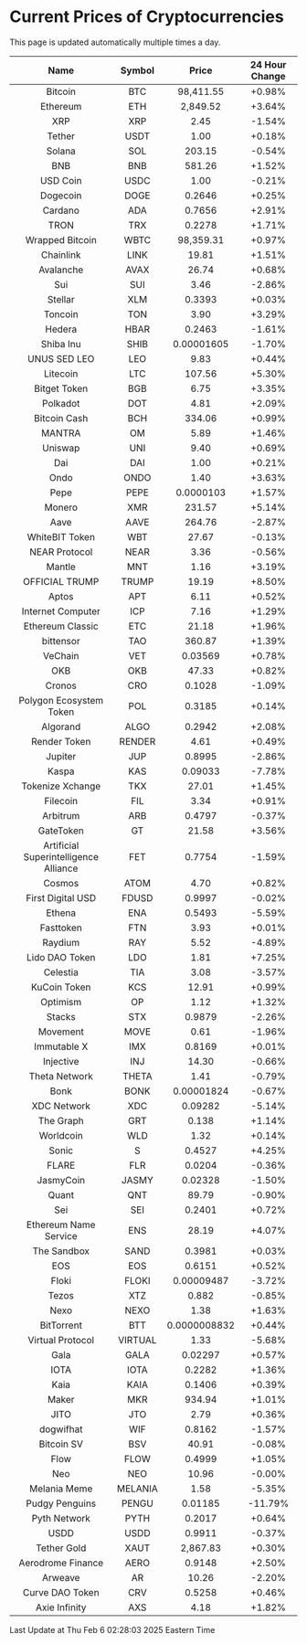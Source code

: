 # Current Prices of Cryptocurrencies
This page is updated automatically multiple times a day.

| Name | Symbol | Price | 24 Hour Change |
| :---: |:---:| :---: | :---: |
| Bitcoin | BTC | 98,411.55 | +0.98% |
| Ethereum | ETH | 2,849.52 | +3.64% |
| XRP | XRP | 2.45 | -1.54% |
| Tether | USDT | 1.00 | +0.18% |
| Solana | SOL | 203.15 | -0.54% |
| BNB | BNB | 581.26 | +1.52% |
| USD Coin | USDC | 1.00 | -0.21% |
| Dogecoin | DOGE | 0.2646 | +0.25% |
| Cardano | ADA | 0.7656 | +2.91% |
| TRON | TRX | 0.2278 | +1.71% |
| Wrapped Bitcoin | WBTC | 98,359.31 | +0.97% |
| Chainlink | LINK | 19.81 | +1.51% |
| Avalanche | AVAX | 26.74 | +0.68% |
| Sui | SUI | 3.46 | -2.86% |
| Stellar | XLM | 0.3393 | +0.03% |
| Toncoin | TON | 3.90 | +3.29% |
| Hedera | HBAR | 0.2463 | -1.61% |
| Shiba Inu | SHIB | 0.00001605 | -1.70% |
| UNUS SED LEO | LEO | 9.83 | +0.44% |
| Litecoin | LTC | 107.56 | +5.30% |
| Bitget Token | BGB | 6.75 | +3.35% |
| Polkadot | DOT | 4.81 | +2.09% |
| Bitcoin Cash | BCH | 334.06 | +0.99% |
| MANTRA | OM | 5.89 | +1.46% |
| Uniswap | UNI | 9.40 | +0.69% |
| Dai | DAI | 1.00 | +0.21% |
| Ondo | ONDO | 1.40 | +3.63% |
| Pepe | PEPE | 0.0000103 | +1.57% |
| Monero | XMR | 231.57 | +5.14% |
| Aave | AAVE | 264.76 | -2.87% |
| WhiteBIT Token | WBT | 27.67 | -0.13% |
| NEAR Protocol | NEAR | 3.36 | -0.56% |
| Mantle | MNT | 1.16 | +3.19% |
| OFFICIAL TRUMP | TRUMP | 19.19 | +8.50% |
| Aptos | APT | 6.11 | +0.52% |
| Internet Computer | ICP | 7.16 | +1.29% |
| Ethereum Classic | ETC | 21.18 | +1.96% |
| bittensor | TAO | 360.87 | +1.39% |
| VeChain | VET | 0.03569 | +0.78% |
| OKB | OKB | 47.33 | +0.82% |
| Cronos | CRO | 0.1028 | -1.09% |
| Polygon Ecosystem Token | POL | 0.3185 | +0.14% |
| Algorand | ALGO | 0.2942 | +2.08% |
| Render Token | RENDER | 4.61 | +0.49% |
| Jupiter | JUP | 0.8995 | -2.86% |
| Kaspa | KAS | 0.09033 | -7.78% |
| Tokenize Xchange | TKX | 27.01 | +1.45% |
| Filecoin | FIL | 3.34 | +0.91% |
| Arbitrum | ARB | 0.4797 | -0.37% |
| GateToken | GT | 21.58 | +3.56% |
| Artificial Superintelligence Alliance | FET | 0.7754 | -1.59% |
| Cosmos | ATOM | 4.70 | +0.82% |
| First Digital USD | FDUSD | 0.9997 | -0.02% |
| Ethena | ENA | 0.5493 | -5.59% |
| Fasttoken | FTN | 3.93 | +0.01% |
| Raydium | RAY | 5.52 | -4.89% |
| Lido DAO Token | LDO | 1.81 | +7.25% |
| Celestia | TIA | 3.08 | -3.57% |
| KuCoin Token | KCS | 12.91 | +0.99% |
| Optimism | OP | 1.12 | +1.32% |
| Stacks | STX | 0.9879 | -2.26% |
| Movement | MOVE | 0.61 | -1.96% |
| Immutable X | IMX | 0.8169 | +0.01% |
| Injective | INJ | 14.30 | -0.66% |
| Theta Network | THETA | 1.41 | -0.79% |
| Bonk | BONK | 0.00001824 | -0.67% |
| XDC Network | XDC | 0.09282 | -5.14% |
| The Graph | GRT | 0.138 | +1.14% |
| Worldcoin | WLD | 1.32 | +0.14% |
| Sonic | S | 0.4527 | +4.25% |
| FLARE | FLR | 0.0204 | -0.36% |
| JasmyCoin | JASMY | 0.02328 | -1.50% |
| Quant | QNT | 89.79 | -0.90% |
| Sei | SEI | 0.2401 | +0.72% |
| Ethereum Name Service | ENS | 28.19 | +4.07% |
| The Sandbox | SAND | 0.3981 | +0.03% |
| EOS | EOS | 0.6151 | +0.52% |
| Floki | FLOKI | 0.00009487 | -3.72% |
| Tezos | XTZ | 0.882 | -0.85% |
| Nexo | NEXO | 1.38 | +1.63% |
| BitTorrent | BTT | 0.0000008832 | +0.44% |
| Virtual Protocol | VIRTUAL | 1.33 | -5.68% |
| Gala | GALA | 0.02297 | +0.57% |
| IOTA | IOTA | 0.2282 | +1.36% |
| Kaia | KAIA | 0.1406 | +0.39% |
| Maker | MKR | 934.94 | +1.01% |
| JITO | JTO | 2.79 | +0.36% |
| dogwifhat | WIF | 0.8162 | -1.57% |
| Bitcoin SV | BSV | 40.91 | -0.08% |
| Flow | FLOW | 0.4999 | +1.05% |
| Neo | NEO | 10.96 | -0.00% |
| Melania Meme | MELANIA | 1.58 | -5.35% |
| Pudgy Penguins | PENGU | 0.01185 | -11.79% |
| Pyth Network | PYTH | 0.2017 | +0.64% |
| USDD | USDD | 0.9911 | -0.37% |
| Tether Gold | XAUT | 2,867.83 | +0.30% |
| Aerodrome Finance | AERO | 0.9148 | +2.50% |
| Arweave | AR | 10.26 | -2.20% |
| Curve DAO Token | CRV | 0.5258 | +0.46% |
| Axie Infinity | AXS | 4.18 | +1.82% |

Last Update at Thu Feb  6 02:28:03 2025 Eastern Time